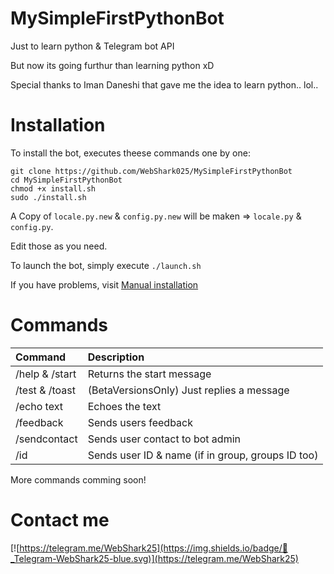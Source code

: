 # MySimpleFirstPythonBot
Just to learn python &amp; Telegram bot API

But now its going furthur than learning python xD

Special thanks to Iman Daneshi that gave me the idea to learn python.. lol..

# Installation

To install the bot, executes theese commands one by one:

```
git clone https://github.com/WebShark025/MySimpleFirstPythonBot
cd MySimpleFirstPythonBot
chmod +x install.sh
sudo ./install.sh
```

A Copy of `locale.py.new` & `config.py.new` will be maken => `locale.py` & `config.py`. 

Edit those as you need.

To launch the bot, simply execute `./launch.sh` 

If you have problems, visit [Manual installation](https://github.com/WebShark025/MySimpleFirstPythonBot/wiki/Manual-installation)

# Commands 

| Command | Description |
|:--------|:------------|
| /help & /start | Returns the start message |
| /test & /toast | (BetaVersionsOnly) Just replies a message |
| /echo text | Echoes the text |
| /feedback | Sends users feedback |
| /sendcontact | Sends user contact to bot admin |
| /id | Sends user ID & name (if in group, groups ID too) |

More commands comming soon!

# Contact me

[![https://telegram.me/WebShark25](https://img.shields.io/badge/💬_Telegram-WebShark25-blue.svg)](https://telegram.me/WebShark25)
